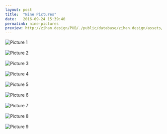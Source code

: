 ```yaml
---
layout: post
title:  "Nine Pictures"
date:   2016-09-24 15:39:40
permalink: nine-pictures
preview: http://zihan.design/PUB/./public/database/zihan.design/assets/images/2016-09-24/2.jpg
---
```


![Picture 1](http://zihan.design/PUB/./public/database/zihan.design/assets/images/2016-09-24/1.jpg)
<br>
<br>
![Picture 2](http://zihan.design/PUB/./public/database/zihan.design/assets/images/2016-09-24/2.jpg)
<br>
<br>
![Picture 3](http://zihan.design/PUB/./public/database/zihan.design/assets/images/2016-09-24/3.jpg)
<br>
<br>
![Picture 4](http://zihan.design/PUB/./public/database/zihan.design/assets/images/2016-09-24/4.jpg)
<br>
<br>
![Picture 5](http://zihan.design/PUB/./public/database/zihan.design/assets/images/2016-09-24/5.jpg)
<br>
<br>
![Picture 6](http://zihan.design/PUB/./public/database/zihan.design/assets/images/2016-09-24/6.jpg)
<br>
<br>
![Picture 7](http://zihan.design/PUB/./public/database/zihan.design/assets/images/2016-09-24/7.jpg)
<br>
<br>
![Picture 8](http://zihan.design/PUB/./public/database/zihan.design/assets/images/2016-09-24/8.jpg)
<br>
<br>
![Picture 9](http://zihan.design/PUB/./public/database/zihan.design/assets/images/2016-09-24/9.jpg)




